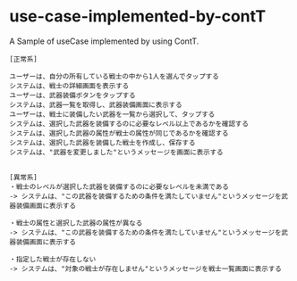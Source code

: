 # use-case-implemented-by-contT
A Sample of useCase implemented by using ContT.


```
[正常系]

ユーザーは、自分の所有している戦士の中から1人を選んでタップする
システムは、戦士の詳細画面を表示する
ユーザーは、武器装備ボタンをタップする
システムは、武器一覧を取得し、武器装備画面に表示する
ユーザーは、戦士に装備したい武器を一覧から選択して、タップする
システムは、選択した武器を装備するのに必要なレベル以上であるかを確認する
システムは、選択した武器の属性が戦士の属性が同じであるかを確認する
システムは、選択した武器を装備した戦士を作成し、保存する
システムは、"武器を変更しました"というメッセージを画面に表示する


[異常系]
・戦士のレベルが選択した武器を装備するのに必要なレベルを未満である
-> システムは、"この武器を装備するための条件を満たしていません"というメッセージを武器装備画面に表示する

・戦士の属性と選択した武器の属性が異なる
-> システムは、"この武器を装備するための条件を満たしていません"というメッセージを武器装備画面に表示する

・指定した戦士が存在しない
-> システムは、"対象の戦士が存在しません"というメッセージを戦士一覧画面に表示する
```
